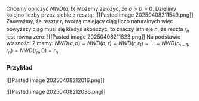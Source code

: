 Chcemy obliczyć $NWD(a, b)$
Możemy założyć, że $a > b > 0$. Dzielimy kolejno liczby przez siebie z resztą:
![[Pasted image 20250408211549.png]]
Zauważmy, że reszty $r_i$ tworzą malejący ciąg liczb naturalnych więc
powyższy ciąg musi się kiedyś skończyć, to znaczy istnieje $n$, że reszta $r_n$ jest równa zero:
![[Pasted image 20250408211823.png]]
Na podstawie własności 2 mamy:
$NWD(a, b) = NWD(b, r ) =NWD(r , r_1) =\dots = NWD(r_{n−1}, r_n) = NWD(r_n, 0)=r_n$ 

### Przykład
![[Pasted image 20250408212016.png]]

![[Pasted image 20250408212036.png]]

